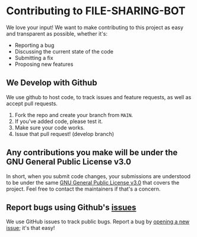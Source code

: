 # Contributing to FILE-SHARING-BOT
We love your input! We want to make contributing to this project as easy and transparent as possible, whether it's:

- Reporting a bug
- Discussing the current state of the code
- Submitting a fix
- Proposing new features

## We Develop with Github
We use github to host code, to track issues and feature requests, as well as accept pull requests.

1. Fork the repo and create your branch from `MAIN`.
2. If you've added code, please test it.
3. Make sure your code works.
4. Issue that pull request! (develop branch)

## Any contributions you make will be under the GNU General Public License v3.0
In short, when you submit code changes, your submissions are understood to be under the same [GNU General Public License v3.0](https://github.com/Pahadi_Verse/File-Sharing-Bot/blob/main/LICENSE) that covers the project. Feel free to contact the maintainers if that's a concern.

## Report bugs using Github's [issues](https://github.com/ayanokozii/File-Sharing-Bot/issues)
We use GitHub issues to track public bugs. Report a bug by [opening a new issue](https://github.com/ayanokozii/File-Sharing-Bot/issues); it's that easy!

